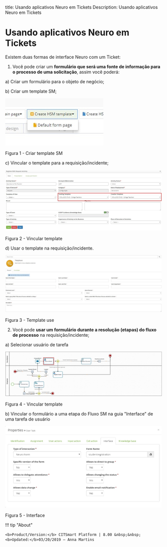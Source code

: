 title: Usando aplicativos Neuro em Tickets
Description: Usando aplicativos Neuro em Tickets
# Usando aplicativos Neuro em Tickets

Existem duas formas de interface Neuro com um Ticket:

1.  Você pode criar um **formulário que será uma fonte de informação para o processo de uma solicitação**, assim você poderá:

  a)  Criar um formulário para o objeto de negócio;

  b)  Criar um template SM;
    
   ![create](images/neuro-sm-1.jpg)

   Figura 1 - Criar template SM
    
  c)  Vincular o template para a requisição/incidente;
    
   ![create](images/neuro-sm-2.jpg)

   Figura 2 - Vincular template
    
  d)  Usar o template na requisição/incidente.
    
   ![create](images/neuro-sm-3.jpg)

   Figura 3 - Template use
    

2.  Você pode **usar um formulário durante a resolução (etapas) do fluxo de processo** na requisição/incidente;

  a)  Selecionar usuário de tarefa
    
   ![create](images/neuro-sm-4.png)

   Figura 4 - Vincular template
    

  b)  Vincular o formulário a uma etapa do Fluxo SM na guia "Interface" de uma tarefa de usuário
    
   ![create](images/neuro-sm-13.png)

   Figura 5 - Interface
    

!!! tip "About"

    <b>Product/Version:</b> CITSmart Platform | 8.00 &nbsp;&nbsp;
    <b>Updated:</b>03/20/2019 – Anna Martins

